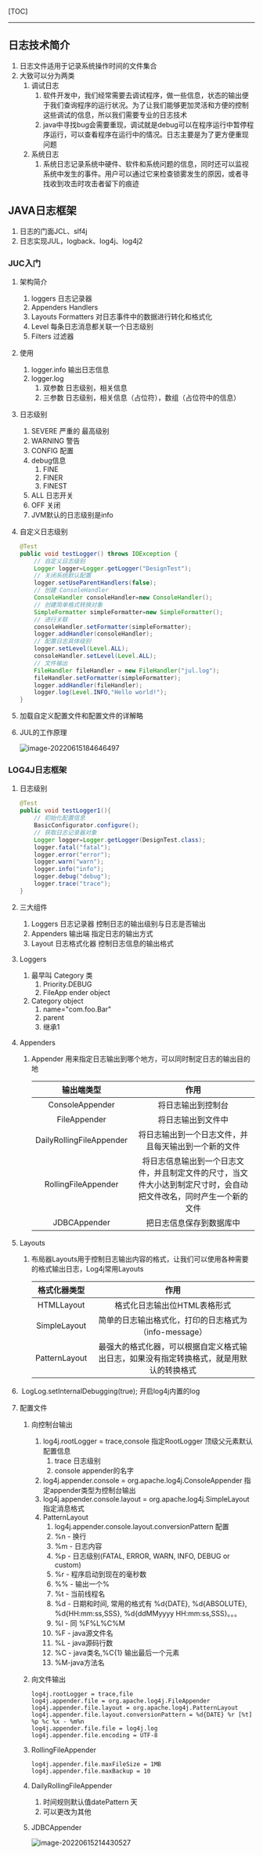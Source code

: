 [TOC]

------



## 日志技术简介

1. 日志文件适用于记录系统操作时间的文件集合
2. 大致可以分为两类
   1. 调试日志
      1. 软件开发中，我们经常需要去调试程序，做一些信息，状态的输出便于我们查询程序的运行状况。为了让我们能够更加灵活和方便的控制这些调试的信息，所以我们需要专业的日志技术
      2. java中寻找bug会需要重现，调试就是debug可以在程序运行中暂停程序运行，可以查看程序在运行中的情况。日志主要是为了更方便重现问题
   2. 系统日志
      1. 系统日志记录系统中硬件、软件和系统问题的信息，同时还可以监视系统中发生的事件。用户可以通过它来检查锁雾发生的原因，或者寻找收到攻击时攻击者留下的痕迹

## JAVA日志框架

1. 日志的门面JCL、slf4j
2. 日志实现JUL，logback、log4j、log4j2

### JUC入门

1. 架构简介

   1. loggers 日志记录器
   2. Appenders Handlers
   3. Layouts Formatters 对日志事件中的数据进行转化和格式化
   4. Level 每条日志消息都关联一个日志级别
   5. Filters 过滤器

2. 使用

   1. logger.info 输出日志信息
   2. logger.log
      1. 双参数 日志级别，相关信息
      2. 三参数 日志级别，相关信息（占位符），数组（占位符中的信息）

3. 日志级别

   1. SEVERE 严重的 最高级别
   2. WARNING 警告
   3. CONFIG 配置
   4. debug信息
      1. FINE
      2. FINER
      3. FINEST
   5. ALL 日志开关
   6. OFF 关闭
   7. JVM默认的日志级别是info

4. 自定义日志级别

   ```java
   @Test
   public void testLogger() throws IOException {
       // 自定义日志级别
       Logger logger=Logger.getLogger("DesignTest");
       // 关闭系统默认配置
       logger.setUseParentHandlers(false);
       // 创建 ConsoleHandler
       ConsoleHandler consoleHandler=new ConsoleHandler();
       // 创建简单格式转换对象
       SimpleFormatter simpleFormatter=new SimpleFormatter();
       // 进行关联
       consoleHandler.setFormatter(simpleFormatter);
       logger.addHandler(consoleHandler);
       // 配置日志具体级别
       logger.setLevel(Level.ALL);
       consoleHandler.setLevel(Level.ALL);
       // 文件输出
       FileHandler fileHandler = new FileHandler("jul.log");
       fileHandler.setFormatter(simpleFormatter);
       logger.addHandler(fileHandler);
       logger.log(Level.INFO,"Hello world!");
   }
   ```

5. 加载自定义配置文件和配置文件的详解略

6. JUL的工作原理

   ![image-20220615184646497](日志技术.assets/image-20220615184646497.png)

### LOG4J日志框架

1. 日志级别

   ```java
   @Test
   public void testLogger1(){
       // 初始化配置信息
       BasicConfigurator.configure();
       // 获取日志记录器对象
       Logger logger=Logger.getLogger(DesignTest.class);
       logger.fatal("fatal");
       logger.error("error");
       logger.warn("warn");
       logger.info("info");
       logger.debug("debug");
       logger.trace("trace");
   }
   ```

2. 三大组件

   1. Loggers 日志记录器 控制日志的输出级别与日志是否输出
   2. Appenders 输出端 指定日志的输出方式
   3. Layout 日志格式化器 控制日志信息的输出格式

3. Loggers

   1. 最早叫 Category 类
      1. Priority.DEBUG
      2. FileApp ender object
   2. Category object
      1. name="com.foo.Bar"
      2. parent
      3. 继承1

4. Appenders

   1. Appender 用来指定日志输出到哪个地方，可以同时制定日志的输出目的地

      |        输出端类型        |                             作用                             |
      | :----------------------: | :----------------------------------------------------------: |
      |     ConsoleAppender      |                      将日志输出到控制台                      |
      |       FileAppender       |                      将日志输出到文件中                      |
      | DailyRollingFileAppender |     将日志输出到一个日志文件，并且每天输出到一个新的文件     |
      |   RollingFileAppender    | 将日志信息输出到一个日志文件，并且制定文件的尺寸，当文件大小达到制定尺寸时，会自动把文件改名，同时产生一个新的文件 |
      |       JDBCAppender       |                   把日志信息保存到数据库中                   |

5. Layouts

   1. 布局器Layouts用于控制日志输出内容的格式，让我们可以使用各种需要的格式输出日志，Log4j常用Layouts

      | 格式化器类型  |                             作用                             |
      | :-----------: | :----------------------------------------------------------: |
      |  HTMLLayout   |                 格式化日志输出位HTML表格形式                 |
      | SimpleLayout  |    简单的日志输出格式化，打印的日志格式为（info-message）    |
      | PatternLayout | 最强大的格式化器，可以根据自定义格式输出日志，如果没有指定转换格式，就是用默认的转换格式 |

6. ​        LogLog.setInternalDebugging(true); 开启log4j内置的log

7. 配置文件

   1. 向控制台输出

      1. log4j.rootLogger = trace,console 指定RootLogger 顶级父元素默认配置信息
         1. trace 日志级别
         2. console appender的名字
      2. log4j.appender.console = org.apache.log4j.ConsoleAppender 指定appender类型为控制台输出
      3. log4j.appender.console.layout = org.apache.log4j.SimpleLayout 指定消息格式
      4. PatternLayout
         1. log4j.appender.console.layout.conversionPattern 配置
         2. %n - 换行 
         3. %m - 日志内容
         4. %p - 日志级别(FATAL,   ERROR,   WARN,   INFO,   DEBUG   or   custom)
         5. %r - 程序启动到现在的毫秒数
         6. %% - 输出一个%
         7. %t - 当前线程名
         8. %d   -  日期和时间, 常用的格式有 %d{DATE}, %d{ABSOLUTE}, %d{HH:mm:ss,SSS}, %d{ddMMyyyy HH:mm:ss,SSS}。。。
         9. %l - 同 %F%L%C%M
         10. %F - java源文件名
         11. %L - java源码行数
         12. %C - java类名,%C{1} 输出最后一个元素
         13. %M-java方法名

   2. 向文件输出

      ```properties
      log4j.rootLogger = trace,file
      log4j.appender.file = org.apache.log4j.FileAppender
      log4j.appender.file.layout = org.apache.log4j.PatternLayout
      log4j.appender.file.layout.conversionPattern = %d{DATE} %r [%t] %p %c %x - %m%n
      log4j.appender.file.file = log4j.log
      log4j.appender.file.encoding = UTF-8
      ```

   3. RollingFileAppender

      ```properties
      log4j.appender.file.maxFileSize = 1MB
      log4j.appender.file.maxBackup = 10
      ```

   4. DailyRollingFileAppender

      1. 时间规则默认值datePattern 天
      2. 可以更改为其他

   5. JDBCAppender

      ![image-20220615214430527](日志技术.assets/image-20220615214430527.png)
